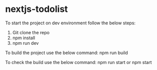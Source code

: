 # nextjs-todolist

To start the project on dev environment follow the below steps:
1. Git clone the repo
2. npm install
3. npm run dev


To build the project use the below command:
 npm run build 

To check the build use the below command:
 npm run start or npm start